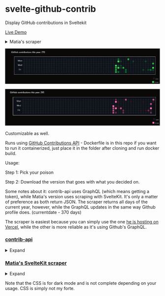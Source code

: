 # svelte-github-contrib
Display GitHub contributions in Sveltekit

[Live Demo](https://ei.vin/d/projects)

<details>
  <summary>Matia's scraper</summary>

![image](https://github.com/cnoid/svelte-github-contrib/blob/4abe1c1c3c0c5991707d8d5e19004466d517a3fe/Screenshot%202023-11-14%20144156.png)

</details>


![image](https://github.com/cnoid/svelte-github-contrib/blob/6f6358db6157362efb4561744e1ce5a9b988b23b/contrib-api.png)

![image](https://github.com/cnoid/svelte-github-contrib/blob/abcc48695215c51e0b95e378c383155a17a474b3/contrib-api-customizable.png)

Customizable as well.

Runs using [GitHub Contributions API](https://github.com/mattcroat/github-contributions-api) - Dockerfile is in this repo if you want to run it containerized, just place it in the folder after cloning and run docker build.


Usage:

Step 1: Pick your poison

Step 2: Download the version that goes with what you decided on.

Some notes about it: contrib-api uses GraphQL (which means getting a token), while Matia's version uses scraping with SvelteKit. It's only a matter of preference as both return JSON. The scraper returns all days of the current year, however, while the GraphQL updates in the same way Github profile does. (currentdate - 370 days)

The scraper is easiest because you can simply use the one [he is hosting on Vercel](https://gh-contributions-api.vercel.app/), while the other is more reliable as it's using Github's GraphQL.


### [contrib-api](https://github.com/cnoid/contrib-api)

<details>
  <summary>Expand</summary>

```js
$lib/store.ts
import { writable } from 'svelte/store';
export const contributionsStore = writable([]);
```
  
  ```js
<script>
// Remember your other imports
import GitHubTable from '$lib/GitHubTable.svelte';
import { contributionsStore } from '$lib/store.ts';
import { onMount } from 'svelte';
  
    onMount(async () => {
      try {
        // Remember to replace the URL with your API
        const response = await fetch('https://example.com/api/contrib?userName=yourgithubusername');
        if (response.ok) {
          const data = await response.json();
          contributionsStore.set(data); // Update the store
        } else {
          console.error('Error fetching contributions:', response.status);
        }
      } catch (error) {
        console.error('Network error:', error);
      }
    });
// The rest of your script tag
</script>
```

Or, no error logging:

  ```js
<script>
// Remember your other imports
import GitHubTable from '$lib/GitHubTable.svelte';
import { contributionsStore } from '$lib/store.ts';
import { onMount } from 'svelte';
  
    onMount(async () => {
      try {
        // Remember to replace the URL with your API
        const response = await fetch('https://example.com/api/contrib?userName=yourgithubusername');
        if (response.ok) {
          const data = await response.json();
          contributionsStore.set(data); // Update the store
        } 
    });
// The rest of your script tag
</script>
```

Step 3:

Simply insert where you want it:
`<GitHubTable />`


</details>


### [Matia's SvelteKit scraper](https://github.com/mattcroat/github-contributions-api)

<details>
  <summary>Expand</summary>
Insert into your header:
  
```js
<script>
  <!-- The rest of your imports and such -->
  import { onMount } from 'svelte';
  import GitHubTable from '$lib/GitHubTable.svelte';

  let contributions = [];

  onMount(async () => {
    try {
      const response = await fetch('https://example.com/user/year');
      if (response.ok) {
        contributions = await response.json();
      } else {
        console.error('Error fetching contributions:', response.status);
      }
    } catch (error) {
      console.error('Network error:', error);
    }
  });
</script>
```

No error handling:

```js
<script>
  <!-- The rest of your imports and such -->
  import { onMount } from 'svelte';
  import GitHubTable from '$lib/GitHubTable.svelte';

  let contributions = [];

  onMount(async () => {
    const response = await fetch('https://example.com/user/year');
    if (response.ok) {
      contributions = await response.json();
    }
  });
</script>
```

Step 3:

Simply insert where you want it:
`<GitHubTable {contributions} />`


</details>



Note that the CSS is for dark mode and is not complete depending on your usage. CSS is simply not my forte.
